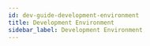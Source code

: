 ```yaml
---
id: dev-guide-development-environment
title: Development Environment
sidebar_label: Development Environment
---
```


